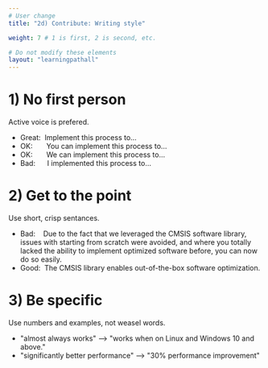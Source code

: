 ```yaml
---
# User change
title: "2d) Contribute: Writing style"

weight: 7 # 1 is first, 2 is second, etc.

# Do not modify these elements
layout: "learningpathall"
---
```


# 1) No first person
Active voice is prefered. 
* Great:&nbsp;	 	                        Implement this process to…
* OK:&nbsp;&nbsp;&nbsp;&nbsp;&nbsp;&nbsp;  	You can implement this process to…
* OK:&nbsp;&nbsp;&nbsp;&nbsp;&nbsp;&nbsp;   We can implement this process to…
* Bad:&nbsp;&nbsp;&nbsp;&nbsp;&nbsp;      	I implemented this process to…

# 2) Get to the point
Use short, crisp sentances. 
* Bad:&nbsp;&nbsp;&nbsp; Due to the fact that we leveraged the CMSIS software library, issues with starting from scratch were avoided, and where you totally lacked the ability to implement optimized software before, you can now do so easily.
* Good:&nbsp; The CMSIS library enables out-of-the-box software optimization.

# 3) Be specific
Use numbers and examples, not weasel words.
* "almost always works" --> "works when on Linux and Windows 10 and above."
* "significantly better performance" --> "30% performance improvement"
